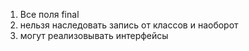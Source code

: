 1. Все поля final
2. нельзя наследовать запись от классов и наоборот
3. могут реализовывать интерфейсы